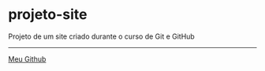 # projeto-site
 Projeto de um site criado durante o curso de Git e GitHub

 ---

 [Meu Github](https://marinaaraujomaciel.github.io/projeto-site/)